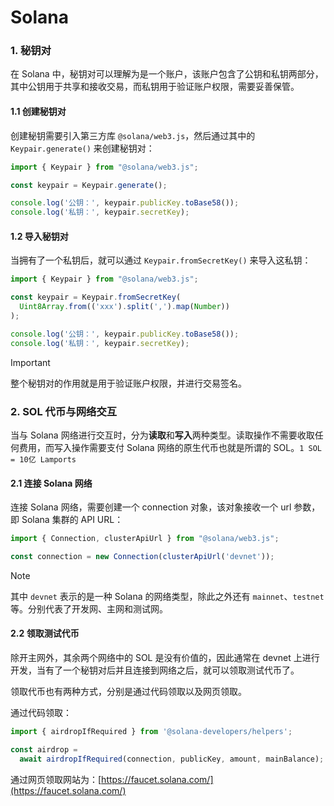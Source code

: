 # Solana

### 1. 秘钥对

在 Solana 中，秘钥对可以理解为是一个账户，该账户包含了公钥和私钥两部分，其中公钥用于共享和接收交易，而私钥用于验证账户权限，需要妥善保管。

#### 1.1 创建秘钥对
创建秘钥需要引入第三方库 `@solana/web3.js`，然后通过其中的 `Keypair.generate()` 来创建秘钥对：

```ts
import { Keypair } from "@solana/web3.js";

const keypair = Keypair.generate();

console.log('公钥：', keypair.publicKey.toBase58());
console.log('私钥：', keypair.secretKey);
```

#### 1.2 导入秘钥对
当拥有了一个私钥后，就可以通过 `Keypair.fromSecretKey()` 来导入这私钥：

```ts
import { Keypair } from "@solana/web3.js";

const keypair = Keypair.fromSecretKey(
  Uint8Array.from(('xxx').split(',').map(Number))
);

console.log('公钥：', keypair.publicKey.toBase58());
console.log('私钥：', keypair.secretKey);
```


> [!IMPORTANT]
> 整个秘钥对的作用就是用于验证账户权限，并进行交易签名。

### 2. SOL 代币与网络交互

当与 Solana 网络进行交互时，分为**读取**和**写入**两种类型。读取操作不需要收取任何费用，而写入操作需要支付 Solana 网络的原生代币也就是所谓的 SOL。`1 SOL = 10亿 Lamports`

#### 2.1 连接 Solana 网络
连接 Solana 网络，需要创建一个 connection 对象，该对象接收一个 url 参数，即 Solana 集群的 API URL：
```ts
import { Connection, clusterApiUrl } from "@solana/web3.js";

const connection = new Connection(clusterApiUrl('devnet'));
```

> [!NOTE]
> 其中 `devnet` 表示的是一种 Solana 的网络类型，除此之外还有 `mainnet`、`testnet` 等。分别代表了开发网、主网和测试网。

#### 2.2 领取测试代币
除开主网外，其余两个网络中的 SOL 是没有价值的，因此通常在 devnet 上进行开发，当有了一个秘钥对后并且连接到网络之后，就可以领取测试代币了。

领取代币也有两种方式，分别是通过代码领取以及网页领取。

通过代码领取：

```ts
import { airdropIfRequired } from '@solana-developers/helpers'; 

const airdrop = 
  await airdropIfRequired(connection, publicKey, amount, mainBalance);
```

通过网页领取网站为：[https://faucet.solana.com/](https://faucet.solana.com/)
